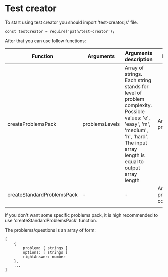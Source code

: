 Test creator
==========
To start using test creator you should import 'test-creator.js' file.
```
const testCreator = require('path/test-creator');
```
After that you can use follow functions:

| Function                   | Arguments      | Arguments description                                                                                                                                                                  | Returning value                           |   |
|----------------------------|----------------|----------------------------------------------------------------------------------------------------------------------------------------------------------------------------------------|-------------------------------------------|---|
| createProblemsPack         | problemsLevels | Array of strings. Each string stands for level of problem complexity. Possible values: 'e', 'easy', 'm', 'medium', 'h', 'hard'. The input array length is equal to output array length | Array of problems/questions               |   |
| createStandardProblemsPack | -              | -                                                                                                                                                                                      | Array of problems/questions containing 12 |   |
|                            |                |                                                                                                                                                                                        |                                           |   |

If you don't want some specific problems pack, it is high recommended to use 'createStandardProblemsPack' function.

The problems/questions is an array of form:
```
[
	{
		problem: [ strings ]
		options: [ strings ]
		rightAnswer: number
	},
	...
]
```

